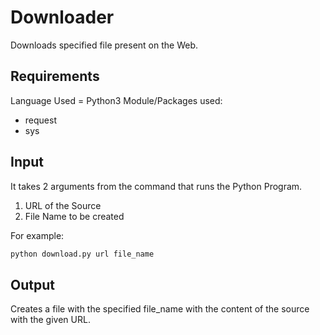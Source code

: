 # Downloader
Downloads specified file present on the Web.

## Requirements
Language Used = Python3
Module/Packages used:
* request
* sys

## Input
It takes 2 arguments from the command that runs the Python Program.
1. URL of the Source
2. File Name to be created
<!-- -->
For example:
```bash
python download.py url file_name
```

## Output
Creates a file with the specified file_name with the content of the source with the given URL.